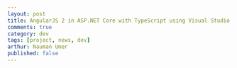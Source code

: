 ```yaml
---
layout: post
title: AngularJS 2 in ASP.NET Core with TypeScript using Visual Studio 2015
comments: true
category: dev
tags: [project, news, dev]
arthur: Nauman Umer
published: false
---
```

